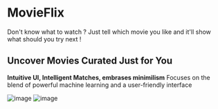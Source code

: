 # MovieFlix
Don't know what to watch ? Just tell which movie you like and it'll show what should you try next !


## Uncover Movies Curated Just for You

**Intuitive UI, Intelligent Matches, embrases minimilism**
 Focuses on the blend of powerful machine learning and a user-friendly interface

![image](https://github.com/user-attachments/assets/01d2c479-2794-41a1-993b-fa003e1f2d07)
![image](https://github.com/user-attachments/assets/3ff6d34d-ac49-4e70-9bc0-e9027384928f)



